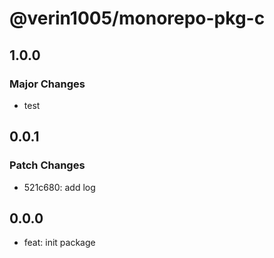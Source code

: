 # @verin1005/monorepo-pkg-c

## 1.0.0

### Major Changes

- test

## 0.0.1

### Patch Changes

- 521c680: add log

## 0.0.0

- feat: init package
